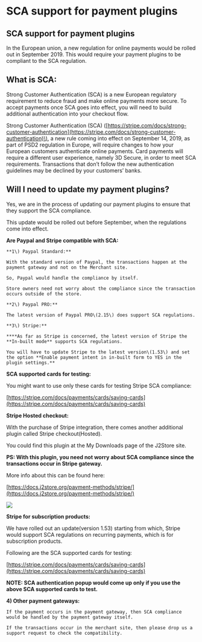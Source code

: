 # SCA support for payment plugins

## SCA support for payment plugins <a id="sca-support-for-payment-plugins"></a>

In the European union, a new regulation for online payments would be rolled out in September 2019. This would require your payment plugins to be compliant to the SCA regulation.

## What is SCA: <a id="what-is-sca"></a>

Strong Customer Authentication \(SCA\) is a new European regulatory requirement to reduce fraud and make online payments more secure. To accept payments once SCA goes into effect, you will need to build additional authentication into your checkout flow.

Strong Customer Authentication \(SCA\) \([https://stripe.com/docs/strong-customer-authentication](https://stripe.com/docs/strong-customer-authentication)\), a new rule coming into effect on September 14, 2019, as part of PSD2 regulation in Europe, will require changes to how your European customers authenticate online payments. Card payments will require a different user experience, namely 3D Secure, in order to meet SCA requirements. Transactions that don’t follow the new authentication guidelines may be declined by your customers’ banks.

## Will I need to update my payment plugins? <a id="will-i-need-to-update-my-payment-plugins"></a>

Yes, we are in the process of updating our payment plugins to ensure that they support the SCA compliance.

This update would be rolled out before September, when the regulations come into effect.

**Are Paypal and Stripe compatible with SCA:**

    **1\) Paypal Standard:**

    With the standard version of Paypal, the transactions happen at the payment gateway and not on the Merchant site.

    So, Paypal would handle the compliance by itself.

    Store owners need not worry about the compliance since the transaction occurs outside of the store.

    **2\) Paypal PRO:**

    The latest version of Paypal PRO\(2.15\) does support SCA regulations.

    **3\) Stripe:**

    ****As far as Stripe is concerned, the latest version of Stripe the **In-built mode** supports SCA regulations.

    You will have to update Stripe to the latest version\(1.53\) and set the option **Enable payment intent in in-built form to YES in the plugin settings.**

**SCA supported cards for testing:** 

You might want to use only these cards for testing Stripe SCA compliance:

[https://stripe.com/docs/payments/cards/saving-cards](https://stripe.com/docs/payments/cards/saving-cards)

**Stripe Hosted checkout:**

With the purchase of Stripe integration, there comes another additional plugin called Stripe checkout\(Hosted\).

You could find this plugin at the My Downloads page of the J2Store site.

**PS: With this plugin, you need not worry about SCA compliance since the transactions occur in Stripe gateway.**

More info about this can be found here:

[https://docs.j2store.org/payment-methods/stripe/](https://docs.j2store.org/payment-methods/stripe/)

![](https://s3.amazonaws.com/cdn.freshdesk.com/data/helpdesk/attachments/production/13074122822/original/5h_L1OTa3oFalZ2UR7nbuJv9tAL6LrTiUQ.png?1565934569)

**Stripe for subscription products:**

We have rolled out an update\(version 1.53\) starting from which, Stripe would support SCA regulations on recurring payments, which is for subscription products.

Following are the SCA supported cards for testing:

[https://stripe.com/docs/payments/cards/saving-cards](https://stripe.com/docs/payments/cards/saving-cards)

**NOTE: SCA authentication popup would come up only if you use the above SCA supported cards to test.**

**4\) Other payment gateways:**

    If the payment occurs in the payment gateway, then SCA compliance would be handled by the payment gateway itself.

    If the transactions occur in the merchant site, then please drop us a support request to check the compatibility.

